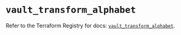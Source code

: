 # `vault_transform_alphabet`

Refer to the Terraform Registry for docs: [`vault_transform_alphabet`](https://registry.terraform.io/providers/hashicorp/vault/5.1.0/docs/resources/transform_alphabet).
